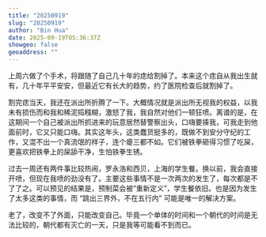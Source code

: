 ```yaml
---
title: "20250919"
slug: "20250919"
author: "Bin Hua"
date: 2025-09-19T05:36:37Z
showgeo: false
geoaddress: ""
---
```


上周六做了个手术，将跟随了自己几十年的痣给割掉了。本来这个痣自从我出生就有，几十年平平安安，但最近它有长大的趋势，约了医院检查后就割掉了。

割完痣当天，我还在派出所折腾了一下。大概情况就是派出所无视我的权益，以我未有损伤而和我和稀泥捣糨糊，激怒了我，我自然对他们一顿狂喷。离谱的是，在这期间一个自己被派出所抓进来的玩意居然替警察出头，口嗨要揍我，可我走到他面前时，它又只能口嗨。其实这年头，这类蠢货挺多的，既做不到安分守纪的工作，又混不出一个真流氓的样子，连个瘪三都不如。它们被铁拳砸得习惯了吃屎，更喜欢把铁拳上的屎舔干净，生怕铁拳生锈。

过去一周还有两件事比较热闹，罗永浩和西贝，上海的学生餐。换以前，我会直接开喷，但现在我喷的劲没有了。主要这些事情不是一次两次的发生了，每次都是不了了之。可以预见的结果是，预制菜会被“重新定义”，学生餐依旧。也是因为发生了太多这类的事情，而 “跳出三界外，不在五行内” 可能是唯一的解决方案。

老了，改变不了外面，只能改变自己。毕竟一个单体的时间和一个朝代的时间是无法比较的，朝代都有灭亡的一天，只是我等可能看不到而已。